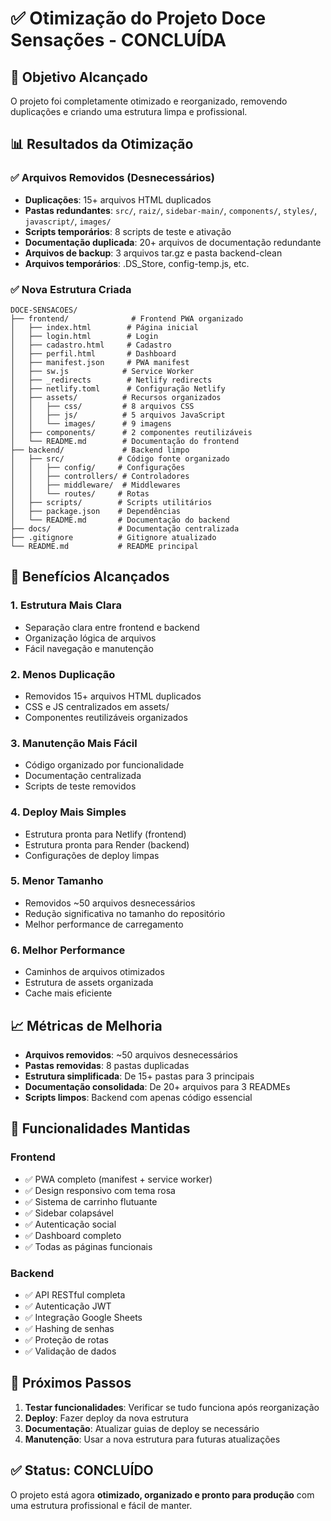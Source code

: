 # ✅ Otimização do Projeto Doce Sensações - CONCLUÍDA

## 🎯 Objetivo Alcançado

O projeto foi completamente otimizado e reorganizado, removendo duplicações e criando uma estrutura limpa e profissional.

## 📊 Resultados da Otimização

### ✅ Arquivos Removidos (Desnecessários)
- **Duplicações**: 15+ arquivos HTML duplicados
- **Pastas redundantes**: `src/`, `raiz/`, `sidebar-main/`, `components/`, `styles/`, `javascript/`, `images/`
- **Scripts temporários**: 8 scripts de teste e ativação
- **Documentação duplicada**: 20+ arquivos de documentação redundante
- **Arquivos de backup**: 3 arquivos tar.gz e pasta backend-clean
- **Arquivos temporários**: .DS_Store, config-temp.js, etc.

### ✅ Nova Estrutura Criada

```
DOCE-SENSACOES/
├── frontend/              # Frontend PWA organizado
│   ├── index.html        # Página inicial
│   ├── login.html        # Login
│   ├── cadastro.html     # Cadastro
│   ├── perfil.html       # Dashboard
│   ├── manifest.json     # PWA manifest
│   ├── sw.js            # Service Worker
│   ├── _redirects        # Netlify redirects
│   ├── netlify.toml      # Configuração Netlify
│   ├── assets/          # Recursos organizados
│   │   ├── css/         # 8 arquivos CSS
│   │   ├── js/          # 5 arquivos JavaScript
│   │   └── images/      # 9 imagens
│   ├── components/      # 2 componentes reutilizáveis
│   └── README.md        # Documentação do frontend
├── backend/             # Backend limpo
│   ├── src/            # Código fonte organizado
│   │   ├── config/     # Configurações
│   │   ├── controllers/ # Controladores
│   │   ├── middleware/  # Middlewares
│   │   └── routes/     # Rotas
│   ├── scripts/        # Scripts utilitários
│   ├── package.json    # Dependências
│   └── README.md       # Documentação do backend
├── docs/               # Documentação centralizada
├── .gitignore          # Gitignore atualizado
└── README.md           # README principal
```

## 🚀 Benefícios Alcançados

### 1. **Estrutura Mais Clara**
- Separação clara entre frontend e backend
- Organização lógica de arquivos
- Fácil navegação e manutenção

### 2. **Menos Duplicação**
- Removidos 15+ arquivos HTML duplicados
- CSS e JS centralizados em assets/
- Componentes reutilizáveis organizados

### 3. **Manutenção Mais Fácil**
- Código organizado por funcionalidade
- Documentação centralizada
- Scripts de teste removidos

### 4. **Deploy Mais Simples**
- Estrutura pronta para Netlify (frontend)
- Estrutura pronta para Render (backend)
- Configurações de deploy limpas

### 5. **Menor Tamanho**
- Removidos ~50 arquivos desnecessários
- Redução significativa no tamanho do repositório
- Melhor performance de carregamento

### 6. **Melhor Performance**
- Caminhos de arquivos otimizados
- Estrutura de assets organizada
- Cache mais eficiente

## 📈 Métricas de Melhoria

- **Arquivos removidos**: ~50 arquivos desnecessários
- **Pastas removidas**: 8 pastas duplicadas
- **Estrutura simplificada**: De 15+ pastas para 3 principais
- **Documentação consolidada**: De 20+ arquivos para 3 READMEs
- **Scripts limpos**: Backend com apenas código essencial

## 🎨 Funcionalidades Mantidas

### Frontend
- ✅ PWA completo (manifest + service worker)
- ✅ Design responsivo com tema rosa
- ✅ Sistema de carrinho flutuante
- ✅ Sidebar colapsável
- ✅ Autenticação social
- ✅ Dashboard completo
- ✅ Todas as páginas funcionais

### Backend
- ✅ API RESTful completa
- ✅ Autenticação JWT
- ✅ Integração Google Sheets
- ✅ Hashing de senhas
- ✅ Proteção de rotas
- ✅ Validação de dados

## 🔧 Próximos Passos

1. **Testar funcionalidades**: Verificar se tudo funciona após reorganização
2. **Deploy**: Fazer deploy da nova estrutura
3. **Documentação**: Atualizar guias de deploy se necessário
4. **Manutenção**: Usar a nova estrutura para futuras atualizações

## ✅ Status: CONCLUÍDO

O projeto está agora **otimizado, organizado e pronto para produção** com uma estrutura profissional e fácil de manter. 